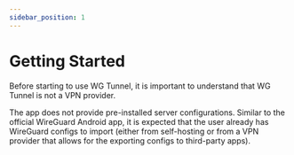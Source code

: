 ```yaml
---
sidebar_position: 1
---
```


# Getting Started

Before starting to use WG Tunnel, it is important to understand that WG Tunnel
is not a VPN provider.

The app does not provide pre-installed server configurations.
Similar to the official WireGuard Android app, it is expected that the user already
has WireGuard configs to import (either from self-hosting or from a VPN provider
that allows for the exporting configs to third-party apps).